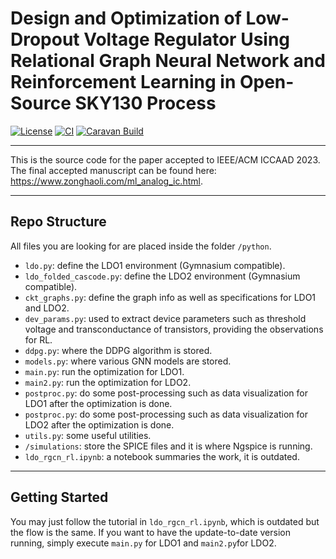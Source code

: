 # Design and Optimization of Low-Dropout Voltage Regulator Using Relational Graph Neural Network and Reinforcement Learning in Open-Source SKY130 Process

[![License](https://img.shields.io/badge/License-Apache%202.0-blue.svg)](https://opensource.org/licenses/Apache-2.0) [![CI](https://github.com/efabless/caravel_user_project_analog/actions/workflows/user_project_ci.yml/badge.svg)](https://github.com/efabless/caravel_user_project_analog/actions/workflows/user_project_ci.yml) [![Caravan Build](https://github.com/efabless/caravel_user_project_analog/actions/workflows/caravan_build.yml/badge.svg)](https://github.com/efabless/caravel_user_project_analog/actions/workflows/caravan_build.yml)

---

This is the source code for the paper accepted to IEEE/ACM ICCAAD 2023. The final accepted manuscript can be found here: https://www.zonghaoli.com/ml_analog_ic.html.

---

## Repo Structure

All files you are looking for are placed inside the folder `/python`. 
- `ldo.py`: define the LDO1 environment (Gymnasium compatible).
- `ldo_folded_cascode.py`: define the LDO2 environment (Gymnasium compatible).
- `ckt_graphs.py`: define the graph info as well as specifications for LDO1 and LDO2.
- `dev_params.py`: used to extract device parameters such as threshold voltage and transconductance of transistors, providing the observations for RL.
- `ddpg.py`: where the DDPG algorithm is stored.
- `models.py`: where various GNN models are stored.
- `main.py`: run the optimization for LDO1.
- `main2.py`: run the optimization for LDO2.
- `postproc.py`: do some post-processing such as data visualization for LDO1 after the optimization is done.
- `postproc.py`: do some post-processing such as data visualization for LDO2 after the optimization is done.
- `utils.py`: some useful utilities.
- `/simulations`: store the SPICE files and it is where Ngspice is running.
- `ldo_rgcn_rl.ipynb`: a notebook summaries the work, it is outdated.

---
## Getting Started
You may just follow the tutorial in `ldo_rgcn_rl.ipynb`, which is outdated but the flow is the same.
If you want to have the update-to-date version running, simply execute `main.py` for LDO1 and `main2.py`for LDO2. 
